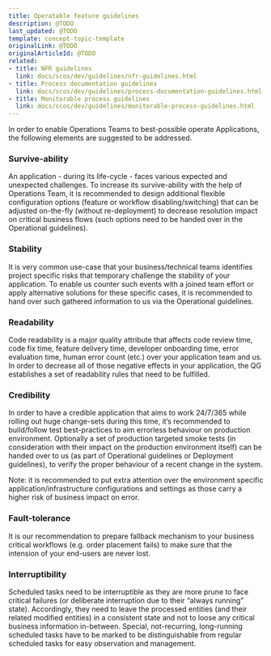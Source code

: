 ```yaml
---
title: Operatable feature guidelines
description: @TODO
last_updated: @TODO
template: concept-topic-template
originalLink: @TODO
originalArticleId: @TODO
related:
- title: NFR guidelines
  link: docs/scos/dev/guidelines/nfr-guidelines.html
- title: Process documentation guidelines
  link: docs/scos/dev/guidelines/process-documentation-guidelines.html
- title: Monitorable process guidelines
  link: docs/scos/dev/guidelines/monitorable-process-guidelines.html
---
```


In order to enable Operations Teams to best-possible operate Applications, the following elements are suggested to be addressed.

### Survive-ability
An application - during its life-cycle - faces various expected and unexpected challenges. To increase its survive-ability with the help of Operations Team, 
it is recommended to design additional flexible configuration options (feature or workflow disabling/switching) that can be adjusted on-the-fly 
(without re-deployment) to decrease resolution impact on critical business flows (such options need to be handed over in the Operational guidelines).

### Stability
It is very common use-case that your business/technical teams identifies project specific risks that temporary challenge the stability of your application. 
To enable us counter such events with a joined team effort or apply alternative solutions for these specific cases, it is recommended to hand over such 
gathered information to us via the Operational guidelines.

### Readability
Code readability is a major quality attribute that affects code review time, code fix time, feature delivery time, developer onboarding time, error 
evaluation time, human error count (etc.) over your application team and us. In order to decrease all of those negative effects in your application, 
the QG establishes a set of readability rules that need to be fulfilled.

### Credibility
In order to have a credible application that aims to work 24/7/365 while rolling out huge change-sets during this time, it’s recommended to build/follow 
test best-practices to aim errorless behaviour on production environment. Optionally a set of production targeted smoke tests (in consideration with their 
impact on the production environment itself) can be handed over to us (as part of Operational guidelines or Deployment guidelines), to verify the proper 
behaviour of a recent change in the system.

Note: it is recommended to put extra attention over the environment specific application/infrastructure configurations and settings as those carry a higher 
risk of business impact on error.

### Fault-tolerance
It is our recommendation to prepare fallback mechanism to your business critical workflows (e.g. order placement fails) to make sure that the intension of 
your end-users are never lost.

### Interruptibility
Scheduled tasks need to be interruptible as they are more prune to face critical failures (or deliberate interruption due to their “always running” state). 
Accordingly, they need to leave the processed entities (and their related modified entities) in a consistent state and not to loose any critical business 
information in-between. Special, not-recurring, long-running scheduled tasks have to be marked to be distinguishable from regular scheduled tasks for 
easy observation and management.
